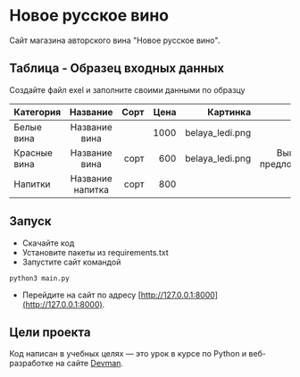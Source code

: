 # Новое русское вино

Сайт магазина авторского вина "Новое русское вино".

## Таблица - Образец входных данных
Создайте файл exel и заполните своими данными по образцу 

| Категория    |     Название     |     Сорт | Цена   |       Картинка  |         Акция        |
|--------------|:----------------:|---------:|-------:|----------------:|---------------------:|
| Белые вина   |  Название вина   |          |   1000 | belaya_ledi.png |                      |
| Красные вина |  Название вина   |     сорт |    600 | belaya_ledi.png | Выгодное предложение |
| Напитки      | Название напитка |     сорт |    800 |                 |                      |

## Запуск

- Скачайте код
- Установите пакеты из requirements.txt
- Запустите сайт командой 

```python3 main.py```


- Перейдите на сайт по адресу [http://127.0.0.1:8000](http://127.0.0.1:8000).

## Цели проекта

Код написан в учебных целях — это урок в курсе по Python 
и веб-разработке на сайте [Devman](https://dvmn.org).
